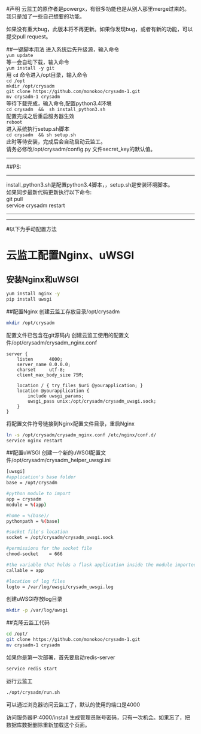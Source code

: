 #声明
云监工的原作者是powergx，有很多功能也是从别人那里merge过来的。我只是加了一些自己想要的功能。

如果没有重大bug，此版本将不再更新。如果你发现bug，或者有新的功能，可以提交pull request。



##一键脚本用法
进入系统后先升级源，输入命令<br>
`yum update` <br>
等一会自动下载，输入命令 <br>
`yum install -y git` <br>
用 `cd` 命令进入/opt目录，输入命令<br>
`cd /opt`<br>
`mkdir /opt/crysadm`<br>
`git clone https://github.com/monokoo/crysadm-1.git`<br>
`mv crysadm-1 crysadm`<br>
等待下载完成，输入命令,配置python3.4环境<br>
`cd crysadm  &&  sh install_python3.sh`<br>
配置完成之后重启服务器生效<br>
`reboot`<br>
进入系统执行setup.sh脚本<br>
`cd crysadm  && sh setup.sh`<br>
此时等待安装，完成后会自动启动云监工。<br>
请务必修改/opt/crysadm/config.py 文件secret_key的默认值。<br>
***
##PS:<br>
***
install_python3.sh是配置python3.4脚本，，setup.sh是安装环境脚本。<br>
如果同步最新代码更新执行以下命令:<br>
git pull <br>
service crysadm restart <br>
***
***

#以下为手动配置方法
# 云监工配置Nginx、uWSGI

## 安装Nginx和uWSGI

```bash
yum install nginx -y
pip install uwsgi
```

##配置Nginx
创建云监工存放目录/opt/crysadm
```bash
mkdir /opt/crysadm
```

配置文件已包含在git源码内
创建云监工使用的配置文件/opt/crysadm/crysadm_nginx.conf
```shell
server {
    listen      4000;
    server_name 0.0.0.0;
    charset     utf-8;
    client_max_body_size 75M;

    location / { try_files $uri @yourapplication; }
    location @yourapplication {
        include uwsgi_params;
        uwsgi_pass unix:/opt/crysadm/crysadm_uwsgi.sock;
    }
}
```
将配置文件符号链接到Nginx配置文件目录，重启Nginx
```bash
ln -s /opt/crysadm/crysadm_nginx.conf /etc/nginx/conf.d/
service nginx restart
```
##配置uWSGI
创建一个新的uWSGI配置文件/opt/crysadm/crysadm_helper_uwsgi.ini
```bash
[uwsgi]
#application's base folder
base = /opt/crysadm

#python module to import
app = crysadm
module = %(app)

#home = %(base)/
pythonpath = %(base)

#socket file's location
socket = /opt/crysadm/crysadm_uwsgi.sock

#permissions for the socket file
chmod-socket    = 666

#the variable that holds a flask application inside the module imported at line #6
callable = app

#location of log files
logto = /var/log/uwsgi/crysadm_uwsgi.log
```
创建uWSGI存放log目录
```bash
mkdir -p /var/log/uwsgi
```
##克隆云监工代码
```bash
cd /opt/
git clone https://github.com/monokoo/crysadm-1.git
mv crysadm-1 crysadm
```
如果你是第一次部署，首先要启动redis-server
```bash
service redis start
```
运行云监工
```bash
./opt/crysadm/run.sh
```

可以通过浏览器访问云监工了，默认的使用的端口是4000

访问服务器IP:4000/install 生成管理员账号密码，只有一次机会。如果忘了，把数据库数据删除重新加载这个页面。

